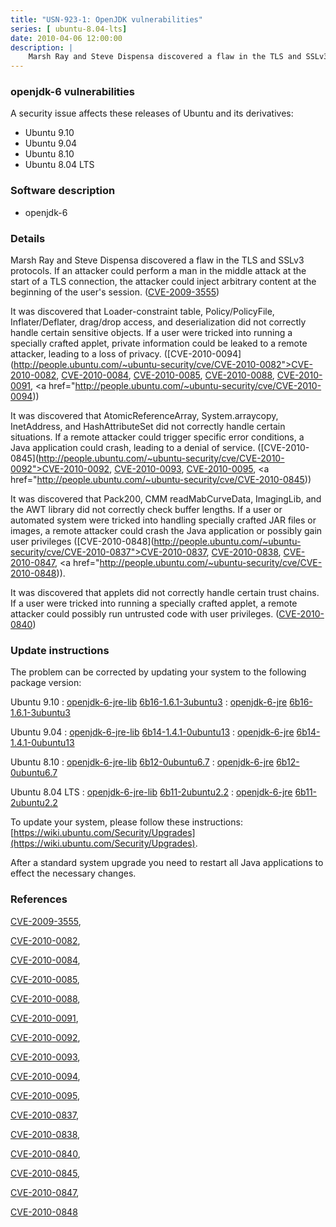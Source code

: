 ```yaml
---
title: "USN-923-1: OpenJDK vulnerabilities"
series: [ ubuntu-8.04-lts]
date: 2010-04-06 12:00:00
description: |
    Marsh Ray and Steve Dispensa discovered a flaw in the TLS and SSLv3 protocols. If an attacker could perform a man in the middle attack at the start of a TLS connection, the attacker could inject arbitrary content at the beginning of the user&#39;s session.  ([CVE-2009-3555](http://people.ubuntu.com/~ubuntu-security/cve/CVE-2009-3555))
--- 
```

 
 


### openjdk-6 vulnerabilities

A security issue affects these releases of Ubuntu and its derivatives:

* Ubuntu 9.10
* Ubuntu 9.04
* Ubuntu 8.10
* Ubuntu 8.04 LTS

### Software description

* openjdk-6 

### Details

Marsh Ray and Steve Dispensa discovered a flaw in the TLS and SSLv3 protocols. If an attacker could perform a man in the middle attack at the start of a TLS connection, the attacker could inject arbitrary content at the beginning of the user&#39;s session. ([CVE-2009-3555](http://people.ubuntu.com/~ubuntu-security/cve/CVE-2009-3555))

It was discovered that Loader-constraint table, Policy/PolicyFile, Inflater/Deflater, drag/drop access, and deserialization did not correctly handle certain sensitive objects. If a user were tricked into running a specially crafted applet, private information could be leaked to a remote attacker, leading to a loss of privacy. ([CVE-2010-0094](http://people.ubuntu.com/~ubuntu-security/cve/CVE-2010-0082">CVE-2010-0082</a>, <a href="http://people.ubuntu.com/~ubuntu-security/cve/CVE-2010-0084">CVE-2010-0084</a>, <a href="http://people.ubuntu.com/~ubuntu-security/cve/CVE-2010-0085">CVE-2010-0085</a>, <a href="http://people.ubuntu.com/~ubuntu-security/cve/CVE-2010-0088">CVE-2010-0088</a>, <a href="http://people.ubuntu.com/~ubuntu-security/cve/CVE-2010-0091">CVE-2010-0091</a>, <a href="http://people.ubuntu.com/~ubuntu-security/cve/CVE-2010-0094))

It was discovered that AtomicReferenceArray, System.arraycopy, InetAddress, and HashAttributeSet did not correctly handle certain situations. If a remote attacker could trigger specific error conditions, a Java application could crash, leading to a denial of service. ([CVE-2010-0845](http://people.ubuntu.com/~ubuntu-security/cve/CVE-2010-0092">CVE-2010-0092</a>, <a href="http://people.ubuntu.com/~ubuntu-security/cve/CVE-2010-0093">CVE-2010-0093</a>, <a href="http://people.ubuntu.com/~ubuntu-security/cve/CVE-2010-0095">CVE-2010-0095</a>, <a href="http://people.ubuntu.com/~ubuntu-security/cve/CVE-2010-0845))

It was discovered that Pack200, CMM readMabCurveData, ImagingLib, and the AWT library did not correctly check buffer lengths. If a user or automated system were tricked into handling specially crafted JAR files or images, a remote attacker could crash the Java application or possibly gain user privileges ([CVE-2010-0848](http://people.ubuntu.com/~ubuntu-security/cve/CVE-2010-0837">CVE-2010-0837</a>, <a href="http://people.ubuntu.com/~ubuntu-security/cve/CVE-2010-0838">CVE-2010-0838</a>, <a href="http://people.ubuntu.com/~ubuntu-security/cve/CVE-2010-0847">CVE-2010-0847</a>, <a href="http://people.ubuntu.com/~ubuntu-security/cve/CVE-2010-0848)).

It was discovered that applets did not correctly handle certain trust chains. If a user were tricked into running a specially crafted applet, a remote attacker could possibly run untrusted code with user privileges. ([CVE-2010-0840](http://people.ubuntu.com/~ubuntu-security/cve/CVE-2010-0840)) 

### Update instructions

The problem can be corrected by updating your system to the following package version:

Ubuntu 9.10
 : [openjdk-6-jre-lib](https://launchpad.net/ubuntu/+source/openjdk-6) <span> [6b16-1.6.1-3ubuntu3](https://launchpad.net/ubuntu/+source/openjdk-6/6b16-1.6.1-3ubuntu3) </span> 
 : [openjdk-6-jre](https://launchpad.net/ubuntu/+source/openjdk-6) <span> [6b16-1.6.1-3ubuntu3](https://launchpad.net/ubuntu/+source/openjdk-6/6b16-1.6.1-3ubuntu3) </span> 

Ubuntu 9.04
 : [openjdk-6-jre-lib](https://launchpad.net/ubuntu/+source/openjdk-6) <span> [6b14-1.4.1-0ubuntu13](https://launchpad.net/ubuntu/+source/openjdk-6/6b14-1.4.1-0ubuntu13) </span> 
 : [openjdk-6-jre](https://launchpad.net/ubuntu/+source/openjdk-6) <span> [6b14-1.4.1-0ubuntu13](https://launchpad.net/ubuntu/+source/openjdk-6/6b14-1.4.1-0ubuntu13) </span> 

Ubuntu 8.10
 : [openjdk-6-jre-lib](https://launchpad.net/ubuntu/+source/openjdk-6) <span> [6b12-0ubuntu6.7](https://launchpad.net/ubuntu/+source/openjdk-6/6b12-0ubuntu6.7) </span> 
 : [openjdk-6-jre](https://launchpad.net/ubuntu/+source/openjdk-6) <span> [6b12-0ubuntu6.7](https://launchpad.net/ubuntu/+source/openjdk-6/6b12-0ubuntu6.7) </span> 

Ubuntu 8.04 LTS
 : [openjdk-6-jre-lib](https://launchpad.net/ubuntu/+source/openjdk-6) <span> [6b11-2ubuntu2.2](https://launchpad.net/ubuntu/+source/openjdk-6/6b11-2ubuntu2.2) </span> 
 : [openjdk-6-jre](https://launchpad.net/ubuntu/+source/openjdk-6) <span> [6b11-2ubuntu2.2](https://launchpad.net/ubuntu/+source/openjdk-6/6b11-2ubuntu2.2) </span> 

To update your system, please follow these instructions: [https://wiki.ubuntu.com/Security/Upgrades](https://wiki.ubuntu.com/Security/Upgrades).

After a standard system upgrade you need to restart all Java applications to effect the necessary changes. 

### References

 
 [CVE-2009-3555](http://people.ubuntu.com/~ubuntu-security/cve/CVE-2009-3555), 

 [CVE-2010-0082](http://people.ubuntu.com/~ubuntu-security/cve/CVE-2010-0082), 

 [CVE-2010-0084](http://people.ubuntu.com/~ubuntu-security/cve/CVE-2010-0084), 

 [CVE-2010-0085](http://people.ubuntu.com/~ubuntu-security/cve/CVE-2010-0085), 

 [CVE-2010-0088](http://people.ubuntu.com/~ubuntu-security/cve/CVE-2010-0088), 

 [CVE-2010-0091](http://people.ubuntu.com/~ubuntu-security/cve/CVE-2010-0091), 

 [CVE-2010-0092](http://people.ubuntu.com/~ubuntu-security/cve/CVE-2010-0092), 

 [CVE-2010-0093](http://people.ubuntu.com/~ubuntu-security/cve/CVE-2010-0093), 

 [CVE-2010-0094](http://people.ubuntu.com/~ubuntu-security/cve/CVE-2010-0094), 

 [CVE-2010-0095](http://people.ubuntu.com/~ubuntu-security/cve/CVE-2010-0095), 

 [CVE-2010-0837](http://people.ubuntu.com/~ubuntu-security/cve/CVE-2010-0837), 

 [CVE-2010-0838](http://people.ubuntu.com/~ubuntu-security/cve/CVE-2010-0838), 

 [CVE-2010-0840](http://people.ubuntu.com/~ubuntu-security/cve/CVE-2010-0840), 

 [CVE-2010-0845](http://people.ubuntu.com/~ubuntu-security/cve/CVE-2010-0845), 

 [CVE-2010-0847](http://people.ubuntu.com/~ubuntu-security/cve/CVE-2010-0847), 

 [CVE-2010-0848](http://people.ubuntu.com/~ubuntu-security/cve/CVE-2010-0848)
 

